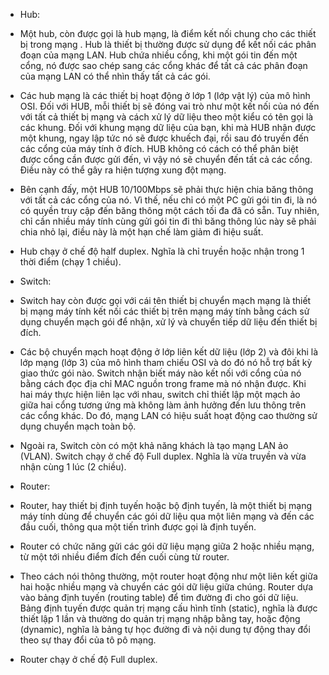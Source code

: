 - Hub:
 - Một hub, còn được gọi là hub mạng, là điểm kết nối chung cho các thiết bị trong mạng . Hub là thiết bị thường được sử dụng để kết nối các phân đoạn của mạng LAN. Hub chứa nhiều cổng, khi một gói tin đến một cổng, nó được sao chép sang các cổng khác để tất cả các phân đoạn của mạng LAN có thể nhìn thấy tất cả các gói.
 - Các hub mạng là các thiết bị hoạt động ở lớp 1 (lớp vật lý) của mô hình OSI. Đối với HUB, mỗi thiết bị sẽ đóng vai trò như một kết nối của nó đến với tất cả thiết bị mạng và cách xử lý dữ liệu theo một kiểu có tên gọi là các khung. Đối với khung mạng dữ liệu của bạn, khi mà HUB nhận được một khung, ngay lập tức nó sẽ được khuếch đại, rồi sau đó truyền đến các cổng của máy tính ở đích. HUB không có cách có thể phân biệt được cổng cần được gửi đến, vì vậy nó sẽ chuyển đến tất cả các cổng. Điều này có thể gây ra hiện tượng xung đột mạng.
 - Bên cạnh đấy, một HUB 10/100Mbps sẽ phải thực hiện chia băng thông với tất cả các cổng của nó. Vì thế, nếu chỉ có một PC gửi gói tin đi, là nó có quyền truy cập đến băng thông một cách tối đa đã có sẵn. Tuy nhiên, chỉ cần nhiều máy tính cùng gửi gói tin đi thì băng thông lúc này sẽ phải chia nhỏ lại, điều này là một hạn chế làm giảm đi hiệu suất.
 - Hub chạy ở chế độ half duplex. Nghĩa là chỉ truyền hoặc nhận trong 1 thời điểm (chạy 1 chiều).

- Switch:
 - Switch hay còn được gọi với cái tên thiết bị chuyển mạch mạng là thiết bị mạng máy tính kết nối các thiết bị trên mạng máy tính bằng cách sử dụng chuyển mạch gói để nhận, xử lý và chuyển tiếp dữ liệu đến thiết bị đích.
 - Các bộ chuyển mạch hoạt động ở lớp liên kết dữ liệu (lớp 2) và đôi khi là lớp mạng (lớp 3) của mô hình tham chiếu OSI và do đó nó hỗ trợ bất kỳ giao thức gói nào. Switch nhận biết máy nào kết nối với cổng của nó bằng cách đọc địa chỉ MAC nguồn trong frame mà nó nhận được. Khi hai máy thực hiện liên lạc với nhau, switch chỉ thiết lập một mạch ảo giữa hai cổng tương ứng mà không làm ảnh hưởng đến lưu thông trên các cổng khác. Do đó, mạng LAN có hiệu suất hoạt động cao thường sử dụng chuyển mạch toàn bộ.
 - Ngoài ra, Switch còn có một khả năng khách là tạo mạng LAN ảo (VLAN). Switch chạy ở chế độ Full duplex. Nghĩa là vừa truyền và vừa nhận cùng 1 lúc (2 chiều).

- Router:
 - Router, hay thiết bị định tuyến hoặc bộ định tuyến, là một thiết bị mạng máy tính dùng để chuyển các gói dữ liệu qua một liên mạng và đến các đầu cuối, thông qua một tiến trình được gọi là định tuyến.
 - Router có chức năng gửi các gói dữ liệu mạng giữa 2 hoặc nhiều mạng, từ một tới nhiều điểm đích đến cuối cùng từ router.
 - Theo cách nói thông thường, một router hoạt động như một liên kết giữa hai hoặc nhiều mạng và chuyển các gói dữ liệu giữa chúng. Router dựa vào bảng định tuyến (routing table) để tìm đường đi cho gói dữ liệu. Bảng định tuyến được quản trị mạng cấu hình tĩnh (static), nghĩa là được thiết lập 1 lần và thường do quản trị mạng nhập bằng tay, hoặc động (dynamic), nghĩa là bảng tự học đường đi và nội dung tự động thay đổi theo sự thay đổi của tô pô mạng.
 - Router chạy ở chế độ Full duplex.